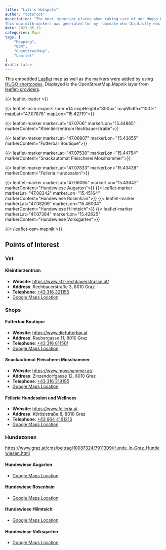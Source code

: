```yaml
---
title: "Lili's Hotspots"
author: "totoroot"
description: "The most important places when taking care of our doggo Lili.
This map with markers was generated for my roommate who thankfully was willing to take care of our dog, while we visited my partner's family abroad. Thanks so much, Mara!! ❤️"
date: 2023-05-19
categories: Maps
tags: [
    "Mapping",
    "OSM",
    "OpenStreetMap",
    "Leaflet"
]
draft: false
---
```


This embedded [Leaflet](https://leafletjs.com/) map as well as the markers were added by using [HUGO shortcodes](https://gohugo.io/content-management/shortcodes/). Displayed is the OpenStreetMap.Mapnik layer from [leaflet-providers](https://leaflet-extras.github.io/leaflet-providers/preview/).

{{< leaflet-loader >}}

{{< leaflet-osm-mapnik zoom=14 mapHeight="800px" mapWidth="100%" mapLat="47.07878" mapLon="15.42719">}}

{{< leaflet-marker markerLat="47.0706" markerLon="15.44865" markerContent="Kleintierzentrum Rechbauerstraße">}}

{{< leaflet-marker markerLat="47.06907" markerLon="15.43855" markerContent="Futterbar Boutique">}}

{{< leaflet-marker markerLat="47.07530" markerLon="15.44754" markerContent="Snackautomat Fleischerei Mosshammer">}}

{{< leaflet-marker markerLat="47.07833" markerLon="15.43438" markerContent="Felleria Hundesalon">}}

{{< leaflet-marker markerLat="47.06065" markerLon="15.43642" markerContent="Hundewiese Augarten">}}
{{< leaflet-marker markerLat="47.08342" markerLon="15.45164" markerContent="Hundewiese Rosenhain">}}
{{< leaflet-marker markerLat="47.08206" markerLon="15.46004" markerContent="Hundewiese Hilmteich">}}
{{< leaflet-marker markerLat="47.07384" markerLon="15.42625" markerContent="Hundewiese Volksgarten">}}

{{< /leaflet-osm-mapnik >}}

## Points of Interest

### Vet
#### Kleintierzentrum
- **Website**: https://www.ktz-rechbauerstrasse.at/
- **Address**: Rechbauerstraße 3, 8010 Graz
- **Telephone**: [+43 316 321156](tel:+43316321156)
- [Google Maps Location](https://www.google.at/maps/place/Kleintierzentrum+Rechbauerstrasse+GesbR/@47.0705714,15.4460905,17z/data=!3m1!4b1!4m6!3m5!1s0x476e4a7fd832a6e5:0x6757522c673f819e!8m2!3d47.0705714!4d15.4486654!16s%2Fg%2F11f2jqh5ql)

### Shops
#### Futterbar Boutique
- **Website**: https://www.diefutterbar.at
- **Address**: Raubergasse 11, 8010 Graz
- **Telephone**: [+43 316 811501](tel:+43316811501)
- [Google Maps Location](https://www.google.at/maps/place/Futterbar+Boutique/@47.0690797,15.4359714,17z/data=!3m2!4b1!5s0x476e357ed5e1830d:0x1c0ccd6fbf867d09!4m6!3m5!1s0x476e357ed5e4b0f7:0x1b6ce48bf8c4f359!8m2!3d47.0690797!4d15.4385463!16s%2Fg%2F11dfr41sl6)

#### Snackautomat Fleischerei Mosshammer
- **Website**: https://www.mosshammer.at/
- **Address**: Zinzendorfgasse 12, 8010 Graz
- **Telephone**: [+43 316 319195](tel:+43316319195)
- [Google Maps Location](https://www.google.at/maps/place/Fleischerei+Mosshammer/@47.0752763,15.4475124,21z/data=!3m1!5s0x476e3580ad421f43:0xc261347f6bb91f67!4m6!3m5!1s0x476e3580b2aa2175:0xc1e2b2c4eb4df3d1!8m2!3d47.0752882!4d15.4476358!16s%2Fg%2F1v_z342z)

#### Felleria Hundesalon und Wellness
- **Website**: https://www.felleria.at
- **Address**: Körösistraße 8, 8010 Graz
- **Telephone**: [+43 664 4161216](tel:+436644161216)
- [Google Maps Location](https://www.google.at/maps/place/Felleria+Hundesalon+und+Wellness/@47.0783507,15.4339882,19.05z/data=!4m14!1m7!3m6!1s0x476e357ed5e4b0f7:0x1b6ce48bf8c4f359!2sFutterbar+Boutique!8m2!3d47.0690797!4d15.4385463!16s%2Fg%2F11dfr41sl6!3m5!1s0x476e350e939172bf:0x829a3e03864819ee!8m2!3d47.0783507!4d15.4344048!16s%2Fg%2F11tcfg7_3d)

###  Hundezonen
https://www.graz.at/cms/beitrag/10087324/7911309/Hunde_in_Graz_Hundewiesen.html

#### Hundewiese Augarten
- [Google Maps Location](https://www.google.at/maps/place/Hundewiese+Augarten/@47.0607979,15.4337509,17z/data=!3m1!4b1!4m6!3m5!1s0x476e356322f47e81:0xdf75e1a7097146c5!8m2!3d47.0607979!4d15.4363258!16s%2Fg%2F11c6w0k9fq)

#### Hundewiese Rosenhain
- [Google Maps Location](https://www.google.at/maps/place/Hundewiese+Rosenhain/@47.0836392,15.4486828,17z/data=!3m1!4b1!4m6!3m5!1s0x476e3589953f9373:0x6545d5e9ffc94a56!8m2!3d47.0836392!4d15.4512577!16s%2Fg%2F124s_mxw5)

#### Hundewiese Hilmteich
- [Google Maps Location](https://www.google.at/maps/place/Hundewiese+Hilmteich/@47.0832422,15.4583621,16.65z/data=!4m6!3m5!1s0x476e4a713778d199:0x219083be70cf520a!8m2!3d47.0821951!4d15.4599812!16s%2Fg%2F11gcq4zv1)

#### Hundewiese Volksgarten
- [Google Maps Location](https://www.google.at/maps/place/Hundepark+Volksgarten/@47.0737653,15.4239061,17z/data=!3m1!4b1!4m6!3m5!1s0x476e359e1afccc43:0xd6c23f5a6ef15965!8m2!3d47.0737653!4d15.426481!16s%2Fg%2F11f3y3ttcd)
